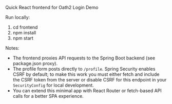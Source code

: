 Quick React frontend for Oath2 Login Demo

Run locally:

1. cd frontend
2. npm install
3. npm start

Notes:
- The frontend proxies API requests to the Spring Boot backend (see package.json proxy).
- The profile form posts directly to `/profile`. Spring Security enables CSRF by default; to make this work you must either fetch and include the CSRF token from the server or disable CSRF for this endpoint in your `SecurityConfig` for local development.
- You can extend this minimal app with React Router or fetch-based API calls for a better SPA experience.
